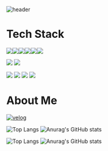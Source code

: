 ![header](https://capsule-render.vercel.app/api?type=waving&color=gradient&height=85&animation=fadeIn&section=footer&text=JaeHwan&fontAlign=85&fontSize=50)


<h1>Tech Stack</h1>
<div style="display: flex;">
  <img src="https://img.shields.io/badge/html5-E34F26?style=flat&logo=html5&logoColor=white"/>
  <img src="https://img.shields.io/badge/css3-1572B6?style=flat&logo=css3&logoColor=white"/>
  <img src="https://img.shields.io/badge/javascript-F7DF1E?style=flat&logo=javascript&logoColor=white"/>
  <img src="https://img.shields.io/badge/typescript-3178C6?style=flat&logo=typescript&logoColor=white"/>
  <img src="https://img.shields.io/badge/react-61DAFB?style=flat&logo=react&logoColor=white"/>
  <img src="https://img.shields.io/badge/Vue.js-4FC08D?style=flat&logo=Vue.js&logoColor=white"/>
</div>

<img src="https://img.shields.io/badge/python-3776AB?style=flat&logo=python&logoColor=white"/></a>
<img src="https://img.shields.io/badge/django-092E20?style=flat&logo=django&logoColor=white"/></a>

<img src="https://img.shields.io/badge/oracle-F80000?style=flat&logo=oracle&logoColor=white"/></a>
<img src="https://img.shields.io/badge/figma-F24E1E?style=flat&logo=figma&logoColor=white"/></a>
<img src="https://img.shields.io/badge/git-F05032?style=flat&logo=git&logoColor=white"/></a>
<img src="https://img.shields.io/badge/github-181717?style=flat&logo=github&logoColor=white"/></a>

<h1>About Me</h1>

[![velog](https://img.shields.io/badge/velog-20C997?style=flat&logo=velog&logoColor=white)](https://velog.io/@jjh099)


![Top Langs](https://github-readme-stats.vercel.app/api/top-langs/?username=Jinga02&layout=compact&theme=transparent)
![Anurag's GitHub stats](https://github-readme-stats.vercel.app/api?username=Jinga02&show_icons=true&theme=transparent)





![Top Langs](https://github-readme-stats.vercel.app/api/top-langs/?username=Jinga02&layout=compact&theme=transparent)
![Anurag's GitHub stats](https://github-readme-stats.vercel.app/api?username=Jinga02&show_icons=true&theme=transparent)



